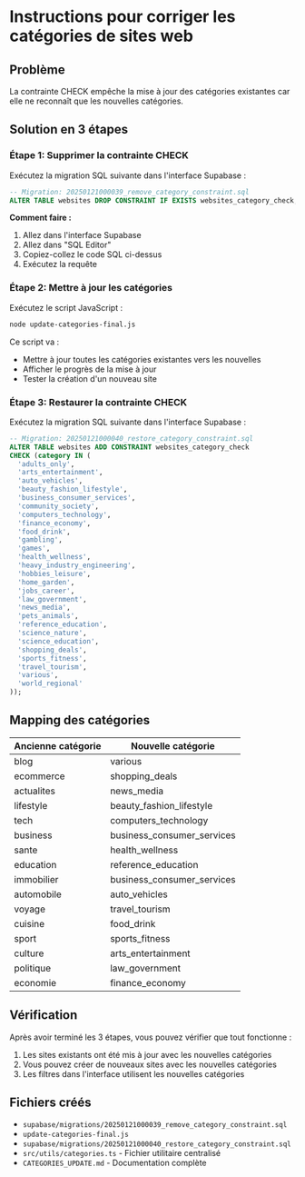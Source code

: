 # Instructions pour corriger les catégories de sites web

## Problème
La contrainte CHECK empêche la mise à jour des catégories existantes car elle ne reconnaît que les nouvelles catégories.

## Solution en 3 étapes

### Étape 1: Supprimer la contrainte CHECK
Exécutez la migration SQL suivante dans l'interface Supabase :

```sql
-- Migration: 20250121000039_remove_category_constraint.sql
ALTER TABLE websites DROP CONSTRAINT IF EXISTS websites_category_check;
```

**Comment faire :**
1. Allez dans l'interface Supabase
2. Allez dans "SQL Editor"
3. Copiez-collez le code SQL ci-dessus
4. Exécutez la requête

### Étape 2: Mettre à jour les catégories
Exécutez le script JavaScript :

```bash
node update-categories-final.js
```

Ce script va :
- Mettre à jour toutes les catégories existantes vers les nouvelles
- Afficher le progrès de la mise à jour
- Tester la création d'un nouveau site

### Étape 3: Restaurer la contrainte CHECK
Exécutez la migration SQL suivante dans l'interface Supabase :

```sql
-- Migration: 20250121000040_restore_category_constraint.sql
ALTER TABLE websites ADD CONSTRAINT websites_category_check 
CHECK (category IN (
  'adults_only',
  'arts_entertainment',
  'auto_vehicles',
  'beauty_fashion_lifestyle',
  'business_consumer_services',
  'community_society',
  'computers_technology',
  'finance_economy',
  'food_drink',
  'gambling',
  'games',
  'health_wellness',
  'heavy_industry_engineering',
  'hobbies_leisure',
  'home_garden',
  'jobs_career',
  'law_government',
  'news_media',
  'pets_animals',
  'reference_education',
  'science_nature',
  'science_education',
  'shopping_deals',
  'sports_fitness',
  'travel_tourism',
  'various',
  'world_regional'
));
```

## Mapping des catégories

| Ancienne catégorie | Nouvelle catégorie |
|-------------------|-------------------|
| blog | various |
| ecommerce | shopping_deals |
| actualites | news_media |
| lifestyle | beauty_fashion_lifestyle |
| tech | computers_technology |
| business | business_consumer_services |
| sante | health_wellness |
| education | reference_education |
| immobilier | business_consumer_services |
| automobile | auto_vehicles |
| voyage | travel_tourism |
| cuisine | food_drink |
| sport | sports_fitness |
| culture | arts_entertainment |
| politique | law_government |
| economie | finance_economy |

## Vérification

Après avoir terminé les 3 étapes, vous pouvez vérifier que tout fonctionne :

1. Les sites existants ont été mis à jour avec les nouvelles catégories
2. Vous pouvez créer de nouveaux sites avec les nouvelles catégories
3. Les filtres dans l'interface utilisent les nouvelles catégories

## Fichiers créés

- `supabase/migrations/20250121000039_remove_category_constraint.sql`
- `update-categories-final.js`
- `supabase/migrations/20250121000040_restore_category_constraint.sql`
- `src/utils/categories.ts` - Fichier utilitaire centralisé
- `CATEGORIES_UPDATE.md` - Documentation complète
